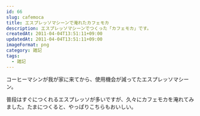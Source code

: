 ```yaml
---
id: 66
slug: cafemoca
title: エスプレッソマシーンで淹れたカフェモカ
description: エスプレッソマシーンでつくった「カフェモカ」です。
createdAt: 2011-04-04T13:51:11+09:00
updatedAt: 2011-04-04T13:51:11+09:00
imageFormat: png
category: 雑記
tags:
  - 雑記
---
```


<app-photo-image article-id="66" img-file-name="image_6.jpeg" caption="エスプレッソマシーンで入れたカフェモカ"></app-photo-image>

コーヒーマシンが我が家に来てから、使用機会が減ってたエスプレッソマシーン。

<app-kaereba-link item-title="DeLonghi エスプレッソ・カプチーノメーカー ホワイト EC200N-W" img-file-name="ec200n-w_500x500.png" shop-name="DeLonghi（デロンギ）" amazon-item-id="B000J3D50U" search-keyword="EC200N-W"></app-kaereba-link>

普段はすぐにつくれるエスプレッソが多いですが、久々にカフェモカを淹れてみました。たまにつくると、やっぱりこちらもおいしい。
